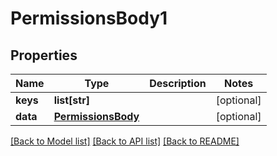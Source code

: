 # PermissionsBody1

## Properties
Name | Type | Description | Notes
------------ | ------------- | ------------- | -------------
**keys** | **list[str]** |  | [optional] 
**data** | [**PermissionsBody**](PermissionsBody.md) |  | [optional] 

[[Back to Model list]](../README.md#documentation-for-models) [[Back to API list]](../README.md#documentation-for-api-endpoints) [[Back to README]](../README.md)


